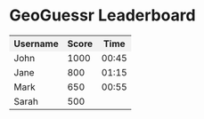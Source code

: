 <html>
<head>
  <title>GeoGuessr Leaderboard</title>
  <style>
    table {
      border-collapse: collapse;
      width: 100%;
    }
    
    th, td {
      padding: 8px;
      text-align: left;
      border-bottom: 1px solid #ddd;
    }
    
    th {
      background-color: #f2f2f2;
      cursor: pointer;
    }
    
    tr:hover {
      background-color: #f5f5f5;
    }
  </style>
  <script>
    // Sortable table columns
    function sortTable(n) {
      var table, rows, switching, i, x, y, shouldSwitch, dir, switchcount = 0;
      table = document.getElementById("leaderboardTable");
      switching = true;
      // Set the sorting direction to ascending
      dir = "asc";
      /* Make a loop that will continue until
      no switching has been done */
      while (switching) {
        switching = false;
        rows = table.rows;
        /* Loop through all table rows (except the
        first, which contains table headers) */
        for (i = 1; i < (rows.length - 1); i++) {
          shouldSwitch = false;
          /* Get the two elements you want to compare,
          one from the current row and one from the next */
          x = rows[i].getElementsByTagName("TD")[n];
          y = rows[i + 1].getElementsByTagName("TD")[n];
          /* Check if the two rows should switch place,
          based on the direction, asc or desc */
          if (dir === "asc") {
            if (x.innerHTML.toLowerCase() > y.innerHTML.toLowerCase()) {
              // If so, mark as a switch and break the loop
              shouldSwitch = true;
              break;
            }
          } else if (dir === "desc") {
            if (x.innerHTML.toLowerCase() < y.innerHTML.toLowerCase()) {
              // If so, mark as a switch and break the loop
              shouldSwitch = true;
              break;
            }
          }
        }
        if (shouldSwitch) {
          /* If a switch has been marked, make the switch
          and mark that a switch has been done */
          rows[i].parentNode.insertBefore(rows[i + 1], rows[i]);
          switching = true;
          // Each time a switch is done, increase switchcount by 1
          switchcount++;
        } else {
          /* If no switching has been done AND the direction is "asc",
          set the direction to "desc" and run the while loop again */
          if (switchcount === 0 && dir === "asc") {
            dir = "desc";
            switching = true;
          }
        }
      }
    }
  </script>
</head>
<body>
  <h1>GeoGuessr Leaderboard</h1>
  
  <table id="leaderboardTable">
    <tr>
      <th onclick="sortTable(0)">Username</th>
      <th onclick="sortTable(1)">Score</th>
      <th onclick="sortTable(2)">Time</th>
    </tr>
    <tr>
      <td>John</td>
      <td>1000</td>
      <td>00:45</td>
    </tr>
    <tr>
      <td>Jane</td>
      <td>800</td>
      <td>01:15</td>
    </tr>
    <tr>
      <td>Mark</td>
      <td>650</td>
      <td>00:55</td>
    </tr>
    <tr>
      <td>Sarah</td>
      <td>500</td>
